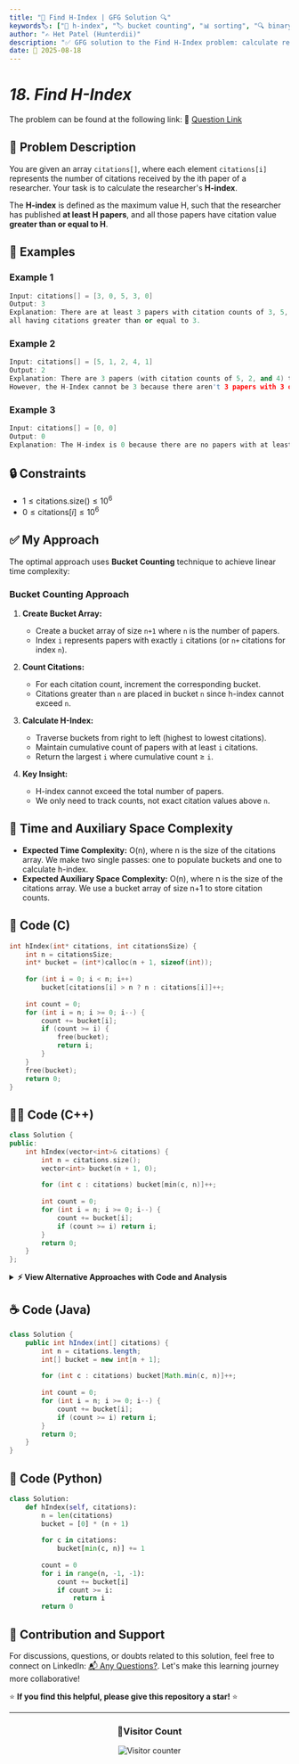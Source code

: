 ```yaml
---
title: "🔢 Find H-Index | GFG Solution 🔍"
keywords🏷️: ["🔢 h-index", "🏷️ bucket counting", "📊 sorting", "🔍 binary search", "📘 GFG", "🏁 competitive programming", "📚 DSA"]
author: "✍️ Het Patel (Hunterdii)"
description: "✅ GFG solution to the Find H-Index problem: calculate researcher's h-index using optimal bucket counting technique with linear time complexity. 🚀"
date: 📅 2025-08-18
---
```


# *18. Find H-Index*

The problem can be found at the following link: 🔗 [Question Link](https://www.geeksforgeeks.org/problems/find-h-index--165609/1)

## **🧩 Problem Description**

You are given an array `citations[]`, where each element `citations[i]` represents the number of citations received by the ith paper of a researcher. Your task is to calculate the researcher's **H-index**.

The **H-index** is defined as the maximum value H, such that the researcher has published **at least H papers**, and all those papers have citation value **greater than or equal to H**.

## **📘 Examples**

### Example 1

```cpp
Input: citations[] = [3, 0, 5, 3, 0]
Output: 3
Explanation: There are at least 3 papers with citation counts of 3, 5, and 3, 
all having citations greater than or equal to 3.
```

### Example 2

```cpp
Input: citations[] = [5, 1, 2, 4, 1]
Output: 2
Explanation: There are 3 papers (with citation counts of 5, 2, and 4) that have 2 or more citations. 
However, the H-Index cannot be 3 because there aren't 3 papers with 3 or more citations.
```

### Example 3

```cpp
Input: citations[] = [0, 0]
Output: 0
Explanation: The H-index is 0 because there are no papers with at least 1 citation.
```

## **🔒 Constraints**

* $1 \le \text{citations.size()} \le 10^6$
* $0 \le \text{citations}[i] \le 10^6$

## **✅ My Approach**

The optimal approach uses **Bucket Counting** technique to achieve linear time complexity:

### **Bucket Counting Approach**

1. **Create Bucket Array:**
   * Create a bucket array of size `n+1` where `n` is the number of papers.
   * Index `i` represents papers with exactly `i` citations (or `n+` citations for index `n`).

2. **Count Citations:**
   * For each citation count, increment the corresponding bucket.
   * Citations greater than `n` are placed in bucket `n` since h-index cannot exceed `n`.

3. **Calculate H-Index:**
   * Traverse buckets from right to left (highest to lowest citations).
   * Maintain cumulative count of papers with at least `i` citations.
   * Return the largest `i` where cumulative count ≥ `i`.

4. **Key Insight:**
   * H-index cannot exceed the total number of papers.
   * We only need to track counts, not exact citation values above `n`.

## 📝 Time and Auxiliary Space Complexity

* **Expected Time Complexity:** O(n), where n is the size of the citations array. We make two single passes: one to populate buckets and one to calculate h-index.
* **Expected Auxiliary Space Complexity:** O(n), where n is the size of the citations array. We use a bucket array of size n+1 to store citation counts.

## **🔧 Code (C)**

```c
int hIndex(int* citations, int citationsSize) {
    int n = citationsSize;
    int* bucket = (int*)calloc(n + 1, sizeof(int));
    
    for (int i = 0; i < n; i++) 
        bucket[citations[i] > n ? n : citations[i]]++;
    
    int count = 0;
    for (int i = n; i >= 0; i--) {
        count += bucket[i];
        if (count >= i) {
            free(bucket);
            return i;
        }
    }
    free(bucket);
    return 0;
}
```

## **🧑‍💻 Code (C++)**

```cpp
class Solution {
public:
    int hIndex(vector<int>& citations) {
        int n = citations.size();
        vector<int> bucket(n + 1, 0);
        
        for (int c : citations) bucket[min(c, n)]++;
        
        int count = 0;
        for (int i = n; i >= 0; i--) {
            count += bucket[i];
            if (count >= i) return i;
        }
        return 0;
    }
};
```

<details>
<summary><b>⚡ View Alternative Approaches with Code and Analysis</b></summary>

## 📊 **2️⃣ Sorting Approach**

### 💡 Algorithm Steps:

1. Sort citations in descending order for optimal comparison.
2. Iterate through sorted array comparing index with citation values.
3. Return maximum valid h-index found during iteration.
4. Early termination when h-index condition cannot be satisfied.

```cpp
class Solution {
public:
    int hIndex(vector<int>& citations) {
        sort(citations.rbegin(), citations.rend());
        int h = 0;
        for (int i = 0; i < citations.size() && citations[i] > h; i++) h++;
        return h;
    }
};
```

### 📝 **Complexity Analysis:**

* **Time:** ⏱️ O(n log n) - Dominated by sorting operation
* **Auxiliary Space:** 💾 O(1) - In-place sorting with constant extra space

### ✅ **Why This Approach?**

* Intuitive and easy to understand algorithm flow
* Minimal memory overhead with in-place operations
* Good performance for medium-sized datasets

## 📊 **3️⃣ Binary Search Approach**

### 💡 Algorithm Steps:

1. Binary search on possible h-index values from 0 to n.
2. For each candidate h-value, count citations >= h efficiently.
3. Find maximum h where at least h papers have h+ citations.
4. Optimize search space by eliminating impossible ranges.

```cpp
class Solution {
public:
    int hIndex(vector<int>& citations) {
        int n = citations.size(), left = 0, right = n;
        while (left < right) {
            int mid = left + (right - left + 1) / 2;
            int count = 0;
            for (int c : citations) if (c >= mid) count++;
            if (count >= mid) left = mid;
            else right = mid - 1;
        }
        return left;
    }
};
```

### 📝 **Complexity Analysis:**

* **Time:** ⏱️ O(n log n) - Binary search with linear validation
* **Auxiliary Space:** 💾 O(1) - Constant space complexity

### ✅ **Why This Approach?**

* Elegant divide and conquer strategy
* Works well when citations are already sorted
* Good for theoretical analysis and interviews

## 📊 **4️⃣ Direct Counting Approach**

### 💡 Algorithm Steps:

1. Count papers with exactly i citations for each possible value.
2. Build cumulative count from highest to lowest citations.
3. Find largest h where cumulative count >= h papers exist.
4. Single pass counting with reverse cumulative sum.

```cpp
class Solution {
public:
    int hIndex(vector<int>& citations) {
        int n = citations.size();
        vector<int> papers(n + 1);
        for (int c : citations) papers[min(c, n)]++;
        
        int k = n;
        for (int s = papers[n]; k > s; s += papers[--k]);
        return k;
    }
};
```

### 📝 **Complexity Analysis:**

* **Time:** ⏱️ O(n) - Single pass counting and accumulation
* **Auxiliary Space:** 💾 O(n) - Bucket array for counting

### ✅ **Why This Approach?**

* Optimal linear time complexity
* Cache-friendly sequential access patterns
* Minimal conditional branches

## 🆚 **🔍 Comparison of Approaches**

| 🚀 **Approach**                    | ⏱️ **Time Complexity** | 💾 **Space Complexity** | ✅ **Pros**                        | ⚠️ **Cons**                           |
| ---------------------------------- | ---------------------- | ----------------------- | --------------------------------- | ------------------------------------- |
| 🏷️ **Bucket Counting**            | 🟢 O(n)                | 🟡 O(n)                 | 🚀 Optimal time complexity        | 💾 Requires extra space              |
| 🔍 **Sorting**                     | 🟡 O(n log n)          | 🟢 O(1)                 | 📖 Simple and intuitive           | 🐌 Slower for large inputs          |
| 📊 **Binary Search**              | 🟡 O(n log n)          | 🟢 O(1)                 | 🎯 Space efficient                | 💻 Complex implementation            |
| 🔄 **Direct Counting**            | 🟢 O(n)                | 🟡 O(n)                 | ⭐ Linear time optimal            | 🔧 Similar to bucket approach       |

### 🏆 **Best Choice Recommendation**

| 🎯 **Scenario**                                    | 🎖️ **Recommended Approach**          | 🔥 **Performance Rating** |
| -------------------------------------------------- | ------------------------------------- | ------------------------- |
| 🏅 **General use case, optimal performance**      | 🥇 **Bucket Counting**               | ★★★★★                     |
| 📖 **Memory constraints, simplicity**             | 🥈 **Sorting**                       | ★★★★☆                     |
| 🔧 **Educational, interview prep**                | 🥉 **Binary Search**                 | ★★★☆☆                     |
| 🎯 **Alternative linear solution**                | 🏅 **Direct Counting**               | ★★★★☆                     |

</details>

## **☕ Code (Java)**

```java
class Solution {
    public int hIndex(int[] citations) {
        int n = citations.length;
        int[] bucket = new int[n + 1];
        
        for (int c : citations) bucket[Math.min(c, n)]++;
        
        int count = 0;
        for (int i = n; i >= 0; i--) {
            count += bucket[i];
            if (count >= i) return i;
        }
        return 0;
    }
}
```

## **🐍 Code (Python)**

```python
class Solution:
    def hIndex(self, citations):
        n = len(citations)
        bucket = [0] * (n + 1)
        
        for c in citations:
            bucket[min(c, n)] += 1
        
        count = 0
        for i in range(n, -1, -1):
            count += bucket[i]
            if count >= i:
                return i
        return 0
```

## 🧠 Contribution and Support

For discussions, questions, or doubts related to this solution, feel free to connect on LinkedIn: [📬 Any Questions?](https://www.linkedin.com/in/patel-hetkumar-sandipbhai-8b110525a/). Let's make this learning journey more collaborative!

⭐ **If you find this helpful, please give this repository a star!** ⭐

---

<div align="center">
  <h3><b>📍Visitor Count</b></h3>
</div>

<p align="center">
  <img src="https://visitor-badge.laobi.icu/badge?page_id=Hunterdii.GeeksforGeeks-POTD" alt="Visitor counter" />
</p>
